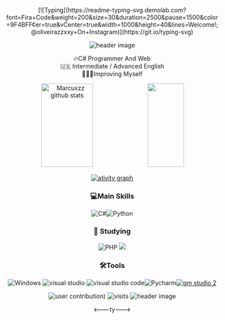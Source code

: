 <div align="center">
[![Typing](https://readme-typing-svg.demolab.com?font=Fira+Code&weight=200&size=30&duration=2500&pause=1500&color=9F4BFF&center=true&vCenter=true&width=1000&height=40&lines=Welcome!;@oliveirazzxxy+On+Instagram)](https://git.io/typing-svg)

![header image](https://github.com/user-attachments/assets/991d3ac6-08d0-4f95-a74b-aaaafb3ebe95)

🔥C# Programmer And Web<br>🇺🇸 Intermediate / Advanced English<br>👨🏻‍🎓Improving Myself
  
 <div align="center">
  <img width="49%" height="195px" src="https://github-readme-stats.vercel.app/api?username=Marcuxzz&show_icons=true&count_private=true&hide_border=true&title_color=9F4BFF&icon_color=9F4BFF&text_color=af7ee8&bg_color=0d1117" alt="Marcuxzz github stats" />
  <img width="41%" height="195px" src="https://github-readme-stats.vercel.app/api/top-langs/?username=Marcuxzz&layout=compact&hide_border=true&title_color=9F4BFF&text_color=af7ee8&bg_color=0d1117" />
 </div>

[![ativity graph](https://github-readme-activity-graph.vercel.app/graph?username=Marcuxzz&bg_color=0d1117&color=9F4BFF&line=af7ee8&point=9F4BFF&area=true&hide_border=true)](https://github.com/ashutosh00710/github-readme-activity-graph)

### 💻Main Skills
![C#](https://img.shields.io/badge/c%23-%23239120.svg?style=for-the-badge&logo=csharp&logoColor=white)![Python](https://img.shields.io/badge/Python-FFD43B?style=for-the-badge&logo=python&logoColor=blue)

### 📖 Studying
![PHP](https://img.shields.io/badge/PHP-777BB4?style=for-the-badge&logo=php&logoColor=white)
![](https://img.shields.io/badge/HTML5-E34F26?style=for-the-badge&logo=html5&logoColor=white)

### 🛠️Tools
![Windows](https://img.shields.io/badge/Windows-0078D6?style=for-the-badge&logo=windows&logoColor=white)&nbsp;![visual studio](https://camo.githubusercontent.com/6d6f020de0139313fce4fb0037bf8a6aed68fa4db7780a549d28a2075c145bce/68747470733a2f2f696d672e736869656c64732e696f2f62616467652f56697375616c5f53747564696f2d3543324439313f7374796c653d666f722d7468652d6261646765266c6f676f3d76697375616c25323073747564696f266c6f676f436f6c6f723d7768697465)
![visual studio code](https://img.shields.io/badge/Visual_Studio_Code-0078D4?style=for-the-badge&logo=visual%20studio%20code&logoColor=white)![Pycharm](https://img.shields.io/badge/PyCharm-000000.svg?&style=for-the-badge&logo=PyCharm&logoColor=white)[![gm studio 2](https://img.shields.io/badge/Made%20with-GameMaker_Studio_2-000000.svg?style=for-the-badge&logo=data%3Aimage%2Fpng%3Bbase64%2CiVBORw0KGgoAAAANSUhEUgAAAA4AAAAOCAMAAAAolt3jAAAAZlBMVEX%2F%2F%2F%2F%2F%2F%2F%2F%2F%2F%2F%2F%2F%2F%2F%2F%2F%2F%2F%2F%2F%2F%2F%2F%2F%2F%2F%2F%2F%2F%2F%2F%2F%2F%2F%2F%2F%2F%2F%2F%2F%2F%2F%2F%2F%2F%2F%2F%2F%2F%2F%2F%2F%2F%2F%2F%2F%2F%2F%2F%2F%2F%2F%2F%2F%2F%2F%2F%2F%2F%2F%2F%2F%2F%2F%2F%2F%2F%2F%2F%2F%2F%2F%2F%2F%2F%2F%2F%2F%2F%2F%2F%2F%2F%2F%2F%2F%2F%2F%2F%2F%2F%2F%2F%2F%2F%2F%2F%2F%2F%2F%2F%2F%2F%2F%2F%2F%2F%2F%2F%2F%2F%2F%2F%2F%2F%2F%2F%2F%2F%2F%2F%2F%2F%2F%2BrG8stAAAAIXRSTlMABg0OFBkfcn1%2Bf4CBgoOFhoeIiouWmNDa5ebp8PX2%2B%2F6o6Vq%2BAAAAY0lEQVR42k2OWQ6AIAwFn%2BIOioobrnD%2FS4o0EeanmQxNAdErRFTWtsFq6%2BiiZozz0CSnTjYBwo0RkF8DWDLf51Ni9K%2FYdq0Fy3KAfzk97M7goK1F%2F4rGH9Kk1OlboQtEDIrmC%2BU3CVxTr%2FRMAAAAAElFTkSuQmCC)](https://www.yoyogames.com/gamemaker)

![user contribution)](https://github.com/user-attachments/assets/dcc776d8-d3c0-4ec4-bfc3-c94bb0093f32)
![visits](https://visit-counter.vercel.app/counter.png?page=https%3A%2F%2Fgithub.com%2FMarcuxzz&s=15&c=af7ee8&bg=00000000&no=2&ff=electrolize&tb=&ta=+visitors)
![header image](https://github.com/user-attachments/assets/c1941338-0201-4219-9aef-266c95bc90e3)

<---ty--->
